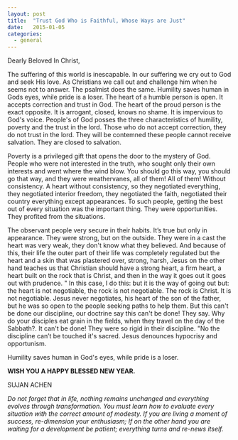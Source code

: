 ```yaml
---
layout: post
title:  "Trust God Who is Faithful, Whose Ways are Just"
date:   2015-01-05
categories: 
  - general
---
```

Dearly Beloved In Christ,

The suffering of this world is inescapable. In our suffering we cry out to God and seek His love. As Christians we call out and challenge him when he seems not to answer.  The psalmist does the same. Humility saves human in Gods eyes, while pride is a loser. The heart of a humble person is open. It accepts correction and trust in God. The heart of the proud person is the exact opposite. It is arrogant, closed, knows no shame. It is impervious to God's voice. People's of God posses the three characteristics of humility, poverty and the trust in the lord. Those who do not accept correction, they do not trust in the lord. They will be contemned these people cannot receive  salvation. They are closed to salvation.

Poverty is a privileged gift that opens the door to the mystery of God. People who were not interested in the truth, who sought only their own interests and went where the wind blow. You should go this way, you should go that way, and they were weathervanes, all of them! All of them! Without consistency. A heart without consistency, so they negotiated everything, they negotiated interior freedom, they negotiated the faith, negotiated their country everything except appearances. To such people, getting the best out of every situation was the important thing. They were opportunities. They profited from the situations.

The observant people very secure in their habits. It’s true but only in appearance. They were strong, but on the outside.  They were in a cast the heart was very weak, they don't know what they believed. And because of this, their life the outer part of their life was completely regulated but the heart and a skin that was plastered over, strong, harsh, Jesus on the other hand teaches us that Christian should have a strong heart, a firm heart, a heart built on the rock that is Christ, and then in the way it goes out it goes out with prudence. " In this case, I do this: but it is the way of going out but: the heart is not negotiable, the rock is not negotiable. The rock is Christ. It is not negotiable. Jesus never negotiates, his heart of the son of the father, but he was so open to the people seeking paths to help them. But this can't be done our discipline, our doctrine say this can't be done! They say. Why do your disciples eat grain in the fields, when they travel on the day of the Sabbath?. It can't be done! They were so rigid in their discipline. "No the discipline can’t be touched it's sacred. Jesus denounces hypocrisy and opportunism.

 

Humility saves human in God's eyes, while pride is a loser.

**WISH YOU A HAPPY BLESSED NEW YEAR.**

SUJAN ACHEN

 

*Do not forget that in life, nothing remains unchanged and everything evolves through transformation. You must learn how to evaluate every situation with the correct amount of modesty. If you are living a moment of success, re-dimension your enthusiasm; If on the other hand you are waiting for a development be patient; everything turns and re-news itself.*
